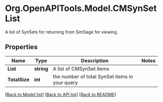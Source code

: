 # Org.OpenAPITools.Model.CMSynSetList
A list of SynSets for returning from SimSage for viewing.

## Properties

Name | Type | Description | Notes
------------ | ------------- | ------------- | -------------
**List** | **string** | A list of CMSynSet items | 
**TotalSize** | **int** | the number of total SynSet items in your query | 

[[Back to Model list]](../README.md#documentation-for-models) [[Back to API list]](../README.md#documentation-for-api-endpoints) [[Back to README]](../README.md)

